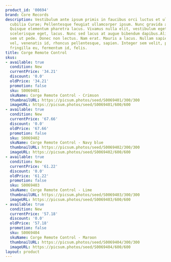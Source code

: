 ```yaml
---
product_id: '00694'
brand: Core Records
description: Vestibulum ante ipsum primis in faucibus orci luctus et ultrices posuere
  cubilia Curae; Pellentesque feugiat ullamcorper ipsum. Nunc gravida arcu eget nunc.
  Quisque elementum pharetra lacus. Vivamus nulla elit, vestibulum eget, semper et,
  scelerisque eget, lacus. Nunc sed lacus at augue bibendum dapibus.Aliquam vehicula
  sem ut pede. Donec non lectus. Nam erat. Mauris a lacus. Nullam sapien augue, condimentum
  vel, venenatis id, rhoncus pellentesque, sapien. Integer sem velit, pharetra in,
  fringilla eu, fermentum id, felis.
title: Corge Remote Control
skus:
- available: true
  condition: New
  currentPrice: '34.21'
  discount: '0.0'
  oldPrice: '34.21'
  promotion: false
  sku: S0069401
  skuName: Corge Remote Control - Crimson
  thumbnailURL: https://picsum.photos/seed/S0069401/300/300
  imageURL: https://picsum.photos/seed/S0069401/600/600
- available: true
  condition: New
  currentPrice: '67.66'
  discount: '0.0'
  oldPrice: '67.66'
  promotion: false
  sku: S0069402
  skuName: Corge Remote Control - Navy blue
  thumbnailURL: https://picsum.photos/seed/S0069402/300/300
  imageURL: https://picsum.photos/seed/S0069402/600/600
- available: true
  condition: New
  currentPrice: '61.22'
  discount: '0.0'
  oldPrice: '61.22'
  promotion: false
  sku: S0069403
  skuName: Corge Remote Control - Lime
  thumbnailURL: https://picsum.photos/seed/S0069403/300/300
  imageURL: https://picsum.photos/seed/S0069403/600/600
- available: true
  condition: New
  currentPrice: '57.18'
  discount: '0.0'
  oldPrice: '57.18'
  promotion: false
  sku: S0069404
  skuName: Corge Remote Control - Maroon
  thumbnailURL: https://picsum.photos/seed/S0069404/300/300
  imageURL: https://picsum.photos/seed/S0069404/600/600
layout: product
---
```

